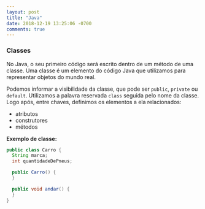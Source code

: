 ```yaml
---
layout: post
title: "Java"
date: 2018-12-19 13:25:06 -0700
comments: true
---
```


### Classes

No Java, o seu primeiro código será escrito dentro de um método de uma classe. Uma classe é um elemento do código Java que utilizamos para representar objetos do mundo real.

Podemos informar a visibilidade da classe, que pode ser `public`, `private` ou `default`. Utilizamos a palavra reservada `class` seguida pelo nome da classe. Logo após, entre chaves, definimos os elementos a ela relacionados:
- atributos
- construtores
- métodos

__Exemplo de classe:__

```java
public class Carro {
  String marca;
  int quantidadeDePneus;

  public Carro() {
  }

  public void andar() {
  }
}
```
